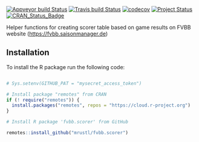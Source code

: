 [![Appveyor build Status](https://ci.appveyor.com/api/projects/status/2ib3jrl85ea2vqcd?svg=true)](https://ci.appveyor.com/project/KWB-R/fvbb-scorer)
[![Travis build Status](https://travis-ci.org/mrustl/fvbb.scorer.svg?branch=master)](https://travis-ci.org/mrustl/fvbb.scorer)
[![codecov](https://codecov.io/github/mrustl/fvbb.scorer/branch/master/graphs/badge.svg)](https://codecov.io/github/mrustl/fvbb.scorer)
[![Project Status](https://img.shields.io/badge/lifecycle-experimental-orange.svg)](https://www.tidyverse.org/lifecycle/#experimental)
[![CRAN_Status_Badge](https://www.r-pkg.org/badges/version/fvbb.scorer)]()

Helper functions for creating scorer table
based on game results on FVBB website
(https://fvbb.saisonmanager.de)

## Installation

To install the R package run the following code:

```r

# Sys.setenv(GITHUB_PAT = "mysecret_access_token")

# Install package "remotes" from CRAN
if (! require("remotes")) {
  install.packages("remotes", repos = "https://cloud.r-project.org")
}

# Install R package 'fvbb.scorer' from GitHub

remotes::install_github("mrustl/fvbb.scorer")
```

